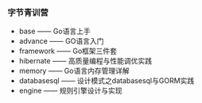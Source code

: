 ### 字节青训营
- base —— Go语言上手
- advance —— GO语言入门
- framework —— Go框架三件套
- hibernate —— 高质量编程与性能调优实践
- memory —— Go语言内存管理详解
- databasesql —— 设计模式之databasesql与GORM实践
- engine —— 规则引擎设计与实现

